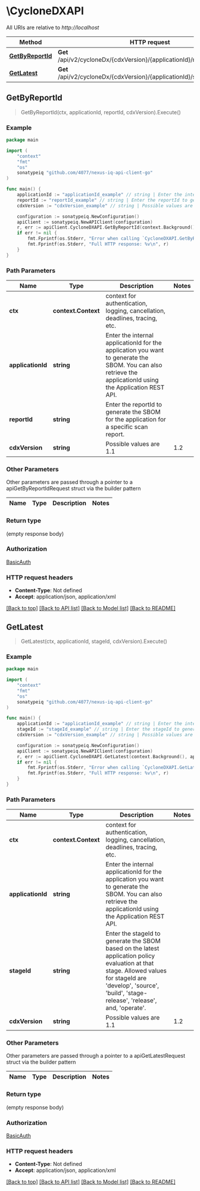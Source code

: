 # \CycloneDXAPI

All URIs are relative to *http://localhost*

Method | HTTP request | Description
------------- | ------------- | -------------
[**GetByReportId**](CycloneDXAPI.md#GetByReportId) | **Get** /api/v2/cycloneDx/{cdxVersion}/{applicationId}/reports/{reportId} | 
[**GetLatest**](CycloneDXAPI.md#GetLatest) | **Get** /api/v2/cycloneDx/{cdxVersion}/{applicationId}/stages/{stageId} | 



## GetByReportId

> GetByReportId(ctx, applicationId, reportId, cdxVersion).Execute()





### Example

```go
package main

import (
	"context"
	"fmt"
	"os"
	sonatypeiq "github.com/4077/nexus-iq-api-client-go"
)

func main() {
	applicationId := "applicationId_example" // string | Enter the internal applicationId for the application you want to generate the SBOM. You can also retrieve the applicationId using the Application REST API.
	reportId := "reportId_example" // string | Enter the reportId to generate the SBOM for the application for a specific scan report.
	cdxVersion := "cdxVersion_example" // string | Possible values are 1.1|1.2|1.3|1.4|1.5|1.6.

	configuration := sonatypeiq.NewConfiguration()
	apiClient := sonatypeiq.NewAPIClient(configuration)
	r, err := apiClient.CycloneDXAPI.GetByReportId(context.Background(), applicationId, reportId, cdxVersion).Execute()
	if err != nil {
		fmt.Fprintf(os.Stderr, "Error when calling `CycloneDXAPI.GetByReportId``: %v\n", err)
		fmt.Fprintf(os.Stderr, "Full HTTP response: %v\n", r)
	}
}
```

### Path Parameters


Name | Type | Description  | Notes
------------- | ------------- | ------------- | -------------
**ctx** | **context.Context** | context for authentication, logging, cancellation, deadlines, tracing, etc.
**applicationId** | **string** | Enter the internal applicationId for the application you want to generate the SBOM. You can also retrieve the applicationId using the Application REST API. | 
**reportId** | **string** | Enter the reportId to generate the SBOM for the application for a specific scan report. | 
**cdxVersion** | **string** | Possible values are 1.1|1.2|1.3|1.4|1.5|1.6. | 

### Other Parameters

Other parameters are passed through a pointer to a apiGetByReportIdRequest struct via the builder pattern


Name | Type | Description  | Notes
------------- | ------------- | ------------- | -------------




### Return type

 (empty response body)

### Authorization

[BasicAuth](../README.md#BasicAuth)

### HTTP request headers

- **Content-Type**: Not defined
- **Accept**: application/json, application/xml

[[Back to top]](#) [[Back to API list]](../README.md#documentation-for-api-endpoints)
[[Back to Model list]](../README.md#documentation-for-models)
[[Back to README]](../README.md)


## GetLatest

> GetLatest(ctx, applicationId, stageId, cdxVersion).Execute()





### Example

```go
package main

import (
	"context"
	"fmt"
	"os"
	sonatypeiq "github.com/4077/nexus-iq-api-client-go"
)

func main() {
	applicationId := "applicationId_example" // string | Enter the internal applicationId for the application you want to generate the SBOM. You can also retrieve the applicationId using the Application REST API.
	stageId := "stageId_example" // string | Enter the stageId to generate the SBOM based on the latest application policy evaluation at that stage. Allowed values for stageId are 'develop', 'source', 'build', 'stage-release', 'release', and, 'operate'.
	cdxVersion := "cdxVersion_example" // string | Possible values are 1.1|1.2|1.3|1.4|1.5|1.6.

	configuration := sonatypeiq.NewConfiguration()
	apiClient := sonatypeiq.NewAPIClient(configuration)
	r, err := apiClient.CycloneDXAPI.GetLatest(context.Background(), applicationId, stageId, cdxVersion).Execute()
	if err != nil {
		fmt.Fprintf(os.Stderr, "Error when calling `CycloneDXAPI.GetLatest``: %v\n", err)
		fmt.Fprintf(os.Stderr, "Full HTTP response: %v\n", r)
	}
}
```

### Path Parameters


Name | Type | Description  | Notes
------------- | ------------- | ------------- | -------------
**ctx** | **context.Context** | context for authentication, logging, cancellation, deadlines, tracing, etc.
**applicationId** | **string** | Enter the internal applicationId for the application you want to generate the SBOM. You can also retrieve the applicationId using the Application REST API. | 
**stageId** | **string** | Enter the stageId to generate the SBOM based on the latest application policy evaluation at that stage. Allowed values for stageId are &#39;develop&#39;, &#39;source&#39;, &#39;build&#39;, &#39;stage-release&#39;, &#39;release&#39;, and, &#39;operate&#39;. | 
**cdxVersion** | **string** | Possible values are 1.1|1.2|1.3|1.4|1.5|1.6. | 

### Other Parameters

Other parameters are passed through a pointer to a apiGetLatestRequest struct via the builder pattern


Name | Type | Description  | Notes
------------- | ------------- | ------------- | -------------




### Return type

 (empty response body)

### Authorization

[BasicAuth](../README.md#BasicAuth)

### HTTP request headers

- **Content-Type**: Not defined
- **Accept**: application/json, application/xml

[[Back to top]](#) [[Back to API list]](../README.md#documentation-for-api-endpoints)
[[Back to Model list]](../README.md#documentation-for-models)
[[Back to README]](../README.md)

